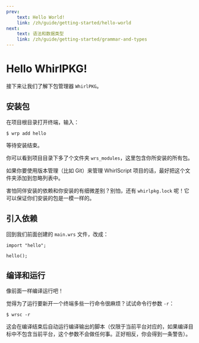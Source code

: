 ```yaml
---
prev:
    text: Hello World!
    link: /zh/guide/getting-started/hello-world
next: 
    text: 语法和数据类型
    link: /zh/guide/getting-started/grammar-and-types
---
```

# Hello WhirlPKG!

接下来让我们了解下包管理器 `WhirlPKG`。

## 安装包

在项目根目录打开终端，输入：

```shell
$ wrp add hello
```

等待安装结束。

你可以看到项目目录下多了个文件夹 `wrs_modules`，这里包含你所安装的所有包。

如果你要使用版本管理（比如 Git）来管理 WhirlScript 项目的话，最好把这个文件夹添加到忽略列表中。

害怕同伴安装的依赖和你安装的有细微差别？别怕，还有 `whirlpkg.lock` 呢！它可以保证你们安装的包是一模一样的。

## 引入依赖

回到我们前面创建的 `main.wrs` 文件，改成：

```whirlscript
import "hello";

hello();
```

## 编译和运行

像前面一样编译运行吧！

觉得为了运行要新开一个终端多些一行命令很麻烦？试试命令行参数 `-r`：

```shell
$ wrsc -r
```

这会在编译结束后自动运行编译输出的脚本（仅限于当前平台对应的，如果编译目标中不包含当前平台，这个参数不会做任何事。正好相反，你会得到一条警告）。
